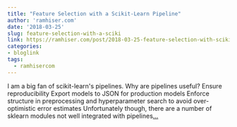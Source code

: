 ```yaml
---
title: "Feature Selection with a Scikit-Learn Pipeline"
author: 'ramhiser.com'
date: '2018-03-25'
slug: feature-selection-with-a-sciki
link: https://ramhiser.com/post/2018-03-25-feature-selection-with-scikit-learn-pipeline/
categories:
- bloglink
tags:
  - ramhisercom
---
```


I am a big fan of scikit-learn's pipelines. Why are pipelines useful? Ensure reproducibility Export models to JSON for production models Enforce structure in preprocessing and hyperparameter search to avoid over-optimistic error estimates Unfortunately though, there are a number of sklearn modules not well integrated with pipelines[... <i class="fas fa-external-link-alt"></i>](https://ramhiser.com/post/2018-03-25-feature-selection-with-scikit-learn-pipeline/)

